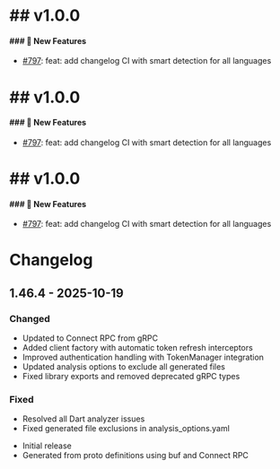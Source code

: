 # ## v1.0.0


#### ### 🚀 New Features

* [#797](https://github.com/antinvestor/apis/pull/797): feat: add changelog CI with smart detection for all languages


# ## v1.0.0


#### ### 🚀 New Features

* [#797](https://github.com/antinvestor/apis/pull/797): feat: add changelog CI with smart detection for all languages


# ## v1.0.0


#### ### 🚀 New Features

* [#797](https://github.com/antinvestor/apis/pull/797): feat: add changelog CI with smart detection for all languages


# Changelog

## 1.46.4 - 2025-10-19

### Changed
- Updated to Connect RPC from gRPC
- Added client factory with automatic token refresh interceptors
- Improved authentication handling with TokenManager integration
- Updated analysis options to exclude all generated files
- Fixed library exports and removed deprecated gRPC types

### Fixed
- Resolved all Dart analyzer issues
- Fixed generated file exclusions in analysis_options.yaml


* Initial release
* Generated from proto definitions using buf and Connect RPC

